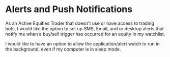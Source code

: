 # Alerts and Push Notifications

As an Active Equities Trader that doesn't use or have access to trading bots, I would like the option to set up SMS, Email, and or desktop alerts that notify me when a buy/sell trigger has occurred for an equity in my watchlist.

I would like to have an option to allow the application/alert watch to run in the background, even if my computer is in sleep mode. 

